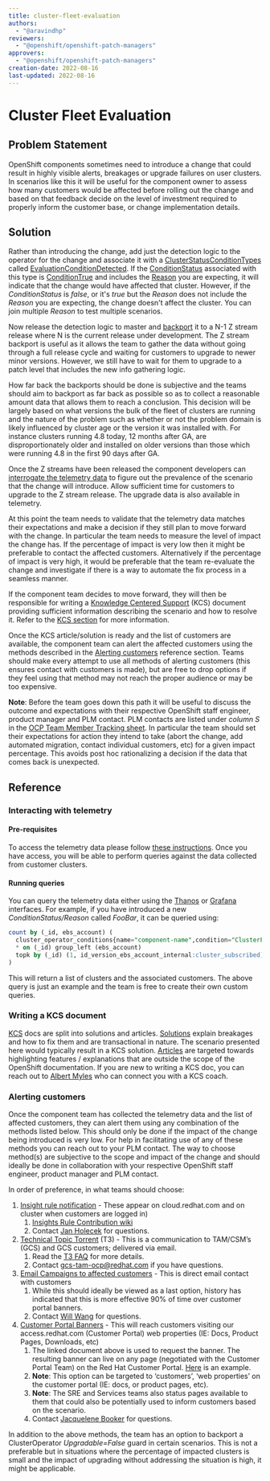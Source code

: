 ```yaml
---
title: cluster-fleet-evaluation
authors:
  - "@aravindhp"
reviewers:
  - "@openshift/openshift-patch-managers"
approvers:
  - "@openshift/openshift-patch-managers"
creation-date: 2022-08-16
last-updated: 2022-08-16
---
```


# Cluster Fleet Evaluation

## Problem Statement

OpenShift components sometimes need to introduce a change that could result in
highly visible alerts, breakages or upgrade failures on user clusters. In
scenarios like this it will be useful for the component owner to assess how many
customers would be affected before rolling out the change and based on that
feedback decide on the level of investment required to properly inform the
customer base, or change implementation details.

## Solution

Rather than introducing the change, add just the detection logic to the operator
for the change and associate it with a
[ClusterStatusConditionTypes](https://github.com/openshift/api/blob/cc0db1116639638254e87a564902833f1ee006d5/config/v1/types_cluster_operator.go#L145)
called [EvaluationConditionDetected](https://github.com/openshift/api/pull/1250).
If the
[ConditionStatus](https://github.com/openshift/api/blob/cc0db1116639638254e87a564902833f1ee006d5/config/v1/types_cluster_operator.go#L124)
associated with this type is
[ConditionTrue](https://github.com/openshift/api/blob/cc0db1116639638254e87a564902833f1ee006d5/config/v1/types_cluster_operator.go#L107)
and includes the
[Reason]([Reason](https://github.com/openshift/api/blob/cc0db1116639638254e87a564902833f1ee006d5/config/v1/types_cluster_operator.go#L133))
you are expecting, it will indicate that the change would have affected that
cluster. However, if the _ConditionStatus_ is _false_, or it's _true_ but the
_Reason_ does not include the _Reason_ you are expecting, the change doesn't
affect the cluster.  You can join multiple _Reason_ to test multiple scenarios.

Now release the detection logic to master and
[backport](https://docs.google.com/document/d/1PC87sSFa_zGCk95kXDW-wrVxnlgBmkHqpOgQnd4bbUw/edit)
it to a N-1 Z stream release where N is the current release under development.
The Z stream backport is useful as it allows the team to gather the data without
going through a full release cycle and waiting for customers to upgrade to newer
minor versions. However, we still have to wait for them to upgrade to a patch
level that includes the new info gathering logic.

How far back the backports should be done is subjective and the teams
should aim to backport as far back as possible so as to collect a reasonable
amount data that allows them to reach a conclusion. This decision will be
largely based on what versions the bulk of the fleet of clusters are running
and the nature of the problem such as whether or not the problem domain
is likely influenced by cluster age or the version it was installed with. For
instance clusters running 4.8 today, 12 months after GA, are disproportionately
older and installed on older versions than those which were running 4.8 in
the first 90 days after GA.

Once the Z streams have been released the component developers can [interrogate
the telemetry data](#interacting-with-telemetry) to figure out the prevalence of
the scenario that the change will introduce. Allow sufficient time for customers
to upgrade to the Z stream release. The upgrade data is also available in
telemetry.

At this point the team needs to validate that the telemetry data matches their
expectations and make a decision if they still plan to move forward with the
change. In particular the team needs to measure the level of impact the change
has. If the percentage of impact is very low then it might be preferable to
contact the affected customers. Alternatively if the percentage of impact is
very high, it would be preferable that the team re-evaluate the change and
investigate if there is a way to automate the fix process in a seamless manner.

If the component team decides to move forward, they will then be responsible for
writing a [Knowledge Centered Support](https://source.redhat.com/groups/public/cee-kcs-program/cee_kcs_program_wiki/kcs_solutions_content_standard_v20)
(KCS) document providing sufficient information describing the scenario and how
to resolve it. Refer to the [KCS section](#writing-a-kcs-document) for more
information.

Once the KCS article/solution is ready and the list of customers are available,
the component team can alert the affected customers using the methods described
in the [Alerting customers](#alerting-customers) reference section. Teams
should make every attempt to use all methods of alerting customers (this ensures
contact with customers is made), but are free to drop options if they feel using
that method may not reach the proper audience or may be too expensive.

**Note**: Before the team goes down this path it will be useful to discuss the
outcome and expectations with their respective OpenShift staff engineer, product
manager and PLM contact. PLM contacts are listed under *column S* in the
[OCP Team Member Tracking sheet](https://docs.google.com/spreadsheets/d/1M4C41fX2J1nBXhqPdtwd8UP4RAx98NA4ByIUv-0Z0Ds/edit#gid=1382138347).
In particular the team should set their expectations for action they intend to
take (abort the change, add automated migration, contact individual customers,
etc) for a given impact percentage. This avoids post hoc rationalizing a
decision if the data that comes back is unexpected.

## Reference

### Interacting with telemetry

#### Pre-requisites

To access the telemetry data please follow
[these instructions](https://help.datahub.redhat.com/docs/interacting-with-telemetry-data).
Once you have access, you will be able to perform queries against the data
collected from customer clusters.

#### Running queries

You can query the telemetry data either using the
[Thanos](https://telemeter-lts.datahub.redhat.com/graph) or
[Grafana](https://telemeter-lts-dashboards.datahub.redhat.com) interfaces. For
example, if you have introduced a new _ConditionStatus/Reason_ called _FooBar_,
it can be queried using:

```sql
count by (_id, ebs_account) (
  cluster_operator_conditions{name="component-name",condition="ClusterFleetEvaluation",reason="FooBar"}
  * on (_id) group_left (ebs_account)
  topk by (_id) (1, id_version_ebs_account_internal:cluster_subscribed)
)
```

This will return a list of clusters and the associated customers. The above
query is just an example and the team is free to create their own custom
queries.

### Writing a KCS document

[KCS](https://source.redhat.com/groups/public/cee-kcs-program/cee_kcs_program_wiki/kcs_solutions_content_standard_v20)
docs are split into solutions and articles.
[Solutions](https://access.redhat.com/node/add/kcs-solution) explain breakages
and how to fix them and are transactional in nature. The scenario presented here
would typically result in a KCS solution.
[Articles](https://access.redhat.com/node/add/kcs-article) are targeted towards
highlighting features / explanations that are outside the scope of the OpenShift
documentation. If you are new to writing a KCS doc, you can reach out to 
[Albert Myles](amyles@redhat.comto) who can connect you with a KCS coach.

### Alerting customers

Once the component team has collected the telemetry data and the list of
affected customers, they can alert them using any combination of the methods
listed below. This should only be done if the impact of the change being
introduced is very low. For help in facilitating use of any of these methods you
can reach out to your PLM contact. The way to choose method(s) are subjective to
the scope and impact of the change and should ideally be done in collaboration
with your respective OpenShift staff engineer, product manager and PLM contact.

In order of preference, in what teams should choose:
1. [Insight rule notification](https://access.redhat.com/labs/proactiveissuestracker/) -
   These appear on cloud.redhat.com and on cluster when customers are logged in)
    1. [Insights Rule Contribution wiki](https://source.redhat.com/groups/public/insights-rule-contribution/insights_rule_contribution_wiki/insights_rule_contribution_main) 
    2. Contact [Jan Holecek](mailto:jholecek@redhat.com) for questions.
2. [Technical Topic Torrent](https://source.redhat.com/groups/public/t3) (T3) -
   This is a communication to TAM/CSM’s (GCS) and GCS customers; delivered via
   email.
    1. Read the
       [T3 FAQ](https://source.redhat.com/groups/public/t3/technical_topic_torrent_wiki/t3_frequently_asked_questions_faq)
       for more details.
    2. Contact [gcs-tam-ocp@redhat.com](mailto:gcs-tam-ocp@redhat.com) if you
       have questions.
3. [Email Campaigns to affected customers](https://docs.google.com/document/d/11ZSX5HYG_-KPC-I4zuygK2BSBow58WnG0lQkTyNgMYI/edit) -
   This is direct email contact with customers
    1. While this should ideally be viewed as a last option, history has
       indicated that this is more effective 90% of time over customer portal
       banners.
    2. Contact [Will Wang](mailto:wiwang@redhat.com) for questions.
4. [Customer Portal Banners](https://docs.google.com/document/d/1rOU3aYNvW90dTPGoFJKA2RMtj65atXxsVoI3FLdIPeA/edit) -
   This will reach customers visiting our access.redhat.com (Customer Portal)
   web properties (IE: Docs, Product Pages, Downloads, etc)
    1. The linked document above is used to request the banner. The resulting
       banner can live on any page (negotiated with the Customer Portal Team) on
       the Red Hat Customer Portal.
       [Here](https://docs.google.com/presentation/d/1Tul10Enf35dsqHQdJrf5diX0yTLgC15_IgIvRYYeZ1s/edit#slide=id.g129b5bff778_0_27)
       is an example.
    2. **Note**: This option can be targeted to ‘customers’, ‘web properties’ on
       the customer portal (IE: docs, or product pages, etc).
    3. **Note**: The SRE and Services teams also status pages available to them
       that could also be potentially used to inform customers based on the
       scenario.
    4. Contact [Jacquelene Booker](mailto:jbooker@redhat.com) for questions.

In addition to the above methods, the team has an option to backport a
ClusterOperator _Upgradable=False_ guard in certain scenarios. This is not a
preferable but in situations where the percentage of impacted clusters is small
and the impact of upgrading without addressing the situation is high, it might
be applicable.
